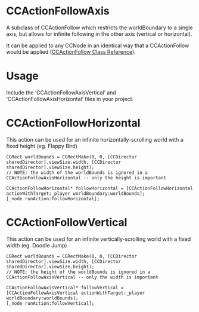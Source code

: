 CCActionFollowAxis
==================

A subclass of CCActionFollow which restricts the worldBoundary to a single axis, but allows for infinite following in the other axis (vertical or horizontal).

It can be applied to any CCNode in an identical way that a CCActionFollow would be applied ([CCActionFollow Class Reference](http://www.cocos2d-iphone.org/docs/api/Classes/CCActionFollow.html)).


Usage
=====

Include the ‘CCActionFollowAxisVertical’ and ‘CCActionFollowAxisHorizontal’ files in your project.


CCActionFollowHorizontal
========================

This action can be used for an infinite horizontally-scrolling world with a fixed height (eg. Flappy Bird)

    CGRect worldBounds = CGRectMake(0, 0, [CCDirector sharedDirector].viewSize.width, [CCDirector sharedDirector].viewSize.height);
    // NOTE: the width of the worldBounds is ignored in a CCActionFollowAxisHorizontal -- only the height is important
    
    CCActionFollowHorizontal* followHorizontal = [CCActionFollowHorizontal actionWithTarget:_player worldBoundary:worldBounds];
    [_node runAction:followHorizontal];
    
    

CCActionFollowVertical
========================

This action can be used for an infinite vertically-scrolling world with a fixed width (eg. Doodle Jump)

    CGRect worldBounds = CGRectMake(0, 0, [CCDirector sharedDirector].viewSize.width, [CCDirector sharedDirector].viewSize.height);
    // NOTE: the height of the worldBounds is ignored in a CCActionFollowAxisVertical -- only the width is important

    CCActionFollowAxisVertical* followVertical = [CCActionFollowAxisVertical actionWithTarget:_player worldBoundary:worldBounds];
    [_node runAction:followVertical];


